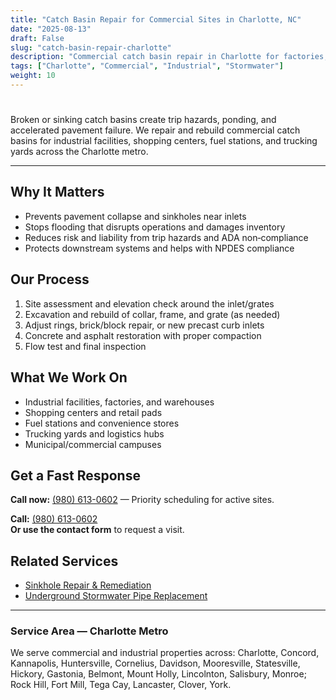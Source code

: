 ```yaml
---
title: "Catch Basin Repair for Commercial Sites in Charlotte, NC"
date: "2025-08-13"
draft: False
slug: "catch-basin-repair-charlotte"
description: "Commercial catch basin repair in Charlotte for factories, shopping centers, trucking yards, and fuel stations. Fast assessment and permanent fixes."
tags: ["Charlotte", "Commercial", "Industrial", "Stormwater"]
weight: 10
---
```

# 
Broken or sinking catch basins create trip hazards, ponding, and accelerated pavement failure. We repair and rebuild commercial catch basins for industrial facilities, shopping centers, fuel stations, and trucking yards across the Charlotte metro.

---
## Why It Matters
- Prevents pavement collapse and sinkholes near inlets
- Stops flooding that disrupts operations and damages inventory
- Reduces risk and liability from trip hazards and ADA non‑compliance
- Protects downstream systems and helps with NPDES compliance

## Our Process
1. Site assessment and elevation check around the inlet/grates
2. Excavation and rebuild of collar, frame, and grate (as needed)
3. Adjust rings, brick/block repair, or new precast curb inlets
4. Concrete and asphalt restoration with proper compaction
5. Flow test and final inspection

## What We Work On
- Industrial facilities, factories, and warehouses
- Shopping centers and retail pads
- Fuel stations and convenience stores
- Trucking yards and logistics hubs
- Municipal/commercial campuses

## Get a Fast Response
**Call now:** [(980) 613-0602](tel:+19806130602) — Priority scheduling for active sites.

**Call:** [(980) 613-0602](tel:+19806130602)  
**Or use the contact form** to request a visit.

## Related Services
- [Sinkhole Repair & Remediation](/sinkhole-repair-charlotte/)
- [Underground Stormwater Pipe Replacement](/stormwater-pipe-replacement-charlotte/)


---
### Service Area — Charlotte Metro
We serve commercial and industrial properties across: Charlotte, Concord, Kannapolis, Huntersville, Cornelius, Davidson, Mooresville, Statesville, Hickory, Gastonia, Belmont, Mount Holly, Lincolnton, Salisbury, Monroe; Rock Hill, Fort Mill, Tega Cay, Lancaster, Clover, York.
